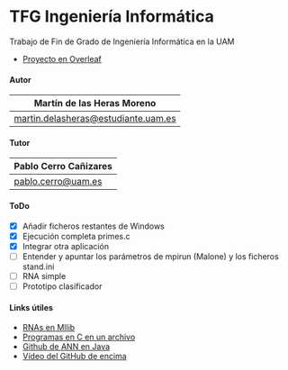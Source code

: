 # TFG Ingeniería Informática

Trabajo de Fin de Grado de Ingeniería Informática en la UAM
- [Proyecto en Overleaf](https://www.overleaf.com/project/619df580e0cdd6ba1598798b)

#### Autor
| Martín de las Heras Moreno
| --------------------------
| martin.delasheras@estudiante.uam.es

#### Tutor
| Pablo Cerro Cañizares
| --------------------------
| pablo.cerro@uam.es

#### ToDo
 - [x] Añadir ficheros restantes de Windows
 - [x] Ejecución completa primes.c
 - [x] Integrar otra aplicación
 - [ ] Entender y apuntar los parámetros de mpirun (Malone) y los ficheros stand.ini
 - [ ] RNA simple
 - [ ] Prototipo clasificador

#### Links útiles
 - [RNAs en Mllib](https://medium.com/@Sushil_Kumar/artificial-neural-network-with-spark-mllib-9474570239d8)
 - [Programas en C en un archivo](https://github.com/nothings/single_file_libs)
 - [Github de ANN en Java](https://github.com/yacineMahdid/artificial-intelligence-and-machine-learning/tree/master/Neural%20Network%20from%20Scratch%20in%20Java/src)
 - [Vídeo del GitHub de encima](https://www.youtube.com/watch?v=1DIu7D98dGo)
